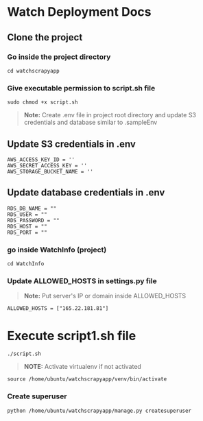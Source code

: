 # Watch Deployment Docs
## Clone the project
### Go inside the project directory
```
cd watchscrapyapp
```

### Give executable permission to script.sh file
``` 
sudo chmod +x script.sh
```
> **Note:**  Create .env file in project root directory and update S3 credentials and database similar to .sampleEnv
## Update S3 credentials in .env
```
AWS_ACCESS_KEY_ID = ''
AWS_SECRET_ACCESS_KEY = ''
AWS_STORAGE_BUCKET_NAME = ''
```
## Update database credentials in .env
```
RDS_DB_NAME = ""
RDS_USER = ""
RDS_PASSWORD = ""
RDS_HOST = ""
RDS_PORT = ""
```

### go inside WatchInfo (project) 
```
cd WatchInfo
```
### Update ALLOWED_HOSTS in settings.py file
> **Note:** Put server's IP or domain inside ALLOWED_HOSTS
```
ALLOWED_HOSTS = ["165.22.181.81"]
```
# Execute script1.sh file
```
./script.sh
```

> **NOTE:** Activate virtualenv if not activated
```
source /home/ubuntu/watchscrapyapp/venv/bin/activate
```
### Create superuser
```
python /home/ubuntu/watchscrapyapp/manage.py createsuperuser
```
